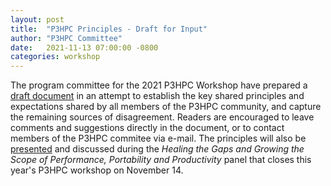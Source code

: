```yaml
---
layout: post
title:  "P3HPC Principles - Draft for Input"
author: "P3HPC Committee"
date:   2021-11-13 07:00:00 -0800
categories: workshop
---
```


The program committee for the 2021 P3HPC Workshop have prepared a [draft document](https://docs.google.com/document/d/1wqOmoYlu9i4Oz6WU4yoe3SiGxgiP6Tdh_96qoM1lLCQ/edit#heading=h.ntp9sagxb8hb) in an attempt to establish the key shared principles and expectations shared by all members of the P3HPC community, and capture the remaining sources of disagreement.  Readers are encouraged to leave comments and suggestions directly in the document, or to contact members of the P3HPC commitee via e-mail.  The principles will also be [presented](https://docs.google.com/presentation/d/1qckSz4lNxtjz4UQGmaX-x1Fct1xVVrwD/edit#slide=id.p1) and discussed during the _Healing the Gaps and Growing the Scope of Performance, Portability and Productivity_ panel that closes this year's P3HPC workshop on November 14.
